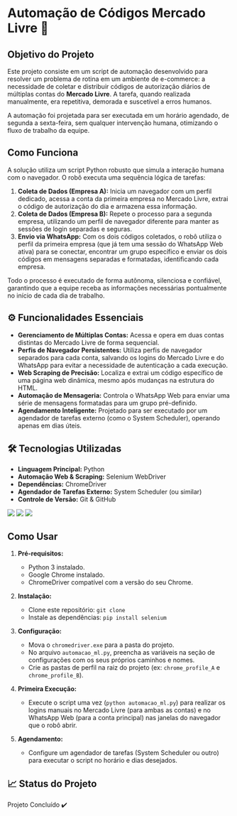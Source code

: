 # Automação de Códigos Mercado Livre 🤖

##  Objetivo do Projeto

Este projeto consiste em um script de automação desenvolvido para resolver um problema de rotina em um ambiente de e-commerce: a necessidade de coletar e distribuir códigos de autorização diários de múltiplas contas do **Mercado Livre**. A tarefa, quando realizada manualmente, era repetitiva, demorada e suscetível a erros humanos.

A automação foi projetada para ser executada em um horário agendado, de segunda a sexta-feira, sem qualquer intervenção humana, otimizando o fluxo de trabalho da equipe.

##  Como Funciona

A solução utiliza um script Python robusto que simula a interação humana com o navegador. O robô executa uma sequência lógica de tarefas:

1.  **Coleta de Dados (Empresa A):** Inicia um navegador com um perfil dedicado, acessa a conta da primeira empresa no Mercado Livre, extrai o código de autorização do dia e armazena essa informação.
2.  **Coleta de Dados (Empresa B):** Repete o processo para a segunda empresa, utilizando um perfil de navegador diferente para manter as sessões de login separadas e seguras.
3.  **Envio via WhatsApp:** Com os dois códigos coletados, o robô utiliza o perfil da primeira empresa (que já tem uma sessão do WhatsApp Web ativa) para se conectar, encontrar um grupo específico e enviar os dois códigos em mensagens separadas e formatadas, identificando cada empresa.

Todo o processo é executado de forma autônoma, silenciosa e confiável, garantindo que a equipe receba as informações necessárias pontualmente no início de cada dia de trabalho.

## ⚙️ Funcionalidades Essenciais

* **Gerenciamento de Múltiplas Contas:** Acessa e opera em duas contas distintas do Mercado Livre de forma sequencial.
* **Perfis de Navegador Persistentes:** Utiliza perfis de navegador separados para cada conta, salvando os logins do Mercado Livre e do WhatsApp para evitar a necessidade de autenticação a cada execução.
* **Web Scraping de Precisão:** Localiza e extrai um código específico de uma página web dinâmica, mesmo após mudanças na estrutura do HTML.
* **Automação de Mensageria:** Controla o WhatsApp Web para enviar uma série de mensagens formatadas para um grupo pré-definido.
* **Agendamento Inteligente:** Projetado para ser executado por um agendador de tarefas externo (como o System Scheduler), operando apenas em dias úteis.

## 🛠️ Tecnologias Utilizadas

* **Linguagem Principal:** Python
* **Automação Web & Scraping:** Selenium WebDriver
* **Dependências:** ChromeDriver
* **Agendador de Tarefas Externo:** System Scheduler (ou similar)
* **Controle de Versão:** Git & GitHub

<p align="left">
  <img src="https://img.shields.io/badge/Python-3776AB?style=for-the-badge&logo=python&logoColor=white" />
  <img src="https://img.shields.io/badge/Selenium-43B02A?style=for-the-badge&logo=selenium&logoColor=white" />
  <img src="https://img.shields.io/badge/GIT-E44C30?style=for-the-badge&logo=git&logoColor=white" />
</p>

## Como Usar

1.  **Pré-requisitos:**
    * Python 3 instalado.
    * Google Chrome instalado.
    * ChromeDriver compatível com a versão do seu Chrome.

2.  **Instalação:**
    * Clone este repositório: `git clone `
    * Instale as dependências: `pip install selenium`

3.  **Configuração:**
    * Mova o `chromedriver.exe` para a pasta do projeto.
    * No arquivo `automacao_ml.py`, preencha as variáveis na seção de configurações com os seus próprios caminhos e nomes.
    * Crie as pastas de perfil na raiz do projeto (ex: `chrome_profile_A` e `chrome_profile_B`).

4.  **Primeira Execução:**
    * Execute o script uma vez (`python automacao_ml.py`) para realizar os logins manuais no Mercado Livre (para ambas as contas) e no WhatsApp Web (para a conta principal) nas janelas do navegador que o robô abrir.

5.  **Agendamento:**
    * Configure um agendador de tarefas (System Scheduler ou outro) para executar o script no horário e dias desejados.

## 📈 Status do Projeto

Projeto Concluído ✔️
